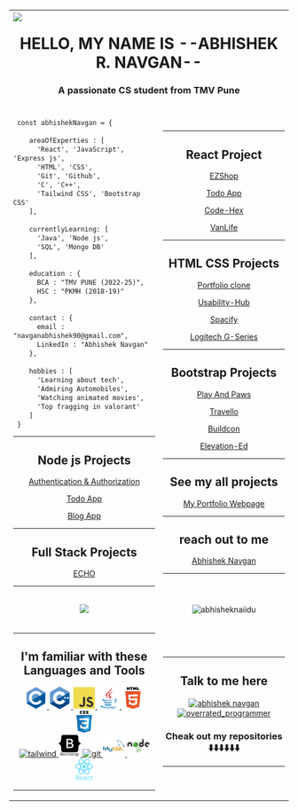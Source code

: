 <table>
  <tr>
    <th colspan="2">
    <img width="100%" align="right" src="https://raw.githubusercontent.com/Sutil/Sutil/2b2fad3bf54522bb30c8c170591fc68ff51b69e6/github-contribution-grid-snake2.svg">
    <h1 align="center">HELLO, MY NAME IS --ABHISHEK R. NAVGAN--</h1>
    <h3 align="center">A passionate CS student from TMV Pune</h3>
  </th>
  </tr>
  <tr>
    <td colspan="2">
      

     
  </td>
  </tr>
  <tr>
    <td width="">

     const abhishekNavgan = {
      
        areaOfExperties : [
          'React', 'JavaScript', 'Express js', 
          'HTML', 'CSS', 
          'Git', 'Github', 
          'C', 'C++', 
          'Tailwind CSS', 'Bootstrap CSS'
        ],
        
        currentlyLearning: [
          'Java', 'Node js', 
          'SQL', 'Mongo DB'
        ],
        
        education : {
          BCA : "TMV PUNE (2022-25)",
          HSC : "PKMH (2018-19)"
        },
        
        contact : {
          email : "navganabhishek90@gmail.com",
          LinkedIn : "Abhishek Navgan"
        },
        
        hobbies : [
          'Learning about tech', 
          'Admiring Automobiles', 
          'Watching animated movies', 
          'Top fragging in valorant'
        ]
     }

           

---

<h2 align="center">Node js Projects</h2>
    <p align="center"><a target="_blank" href="https://github.com/AbhishekNavgan95/backend-auth" target="_blank">Authentication & Authorization</a></p>
    <p align="center"><a target="_blank" href="https://github.com/AbhishekNavgan95/Todo-app-backend" target="_blank">Todo App</a></p>
    <p align="center"><a target="_blank" href="https://github.com/AbhishekNavgan95/blog-app-backend" target="_blank">Blog App</a></p>
     

---

<h2 align="center">Full Stack Projects</h2>
    <p align="center"><a target="_blank" href="https://github.com/AbhishekNavgan95/echo">ECHO</a></p>

       
---
             

</td>
<td width="">



---

<h2 align="center">React Project</h2>
    <p align="center"><a target="_blank" href="https://ezshop-redux.netlify.app/">EZShop</a></p>
    <p align="center"><a target="_blank" href="https://todoapp-react-an.netlify.app/">Todo App</a></p>
    <p align="center"><a target="_blank" href="https://code-hex.netlify.app/">Code-Hex</a></p>
    <p align="center"><a target="_blank" href="https://vanlife-an.netlify.app/">VanLife</a></p>
     
---


<h2 align="center">HTML CSS Projects</h2>
    <p align="center"><a target="_blank" href="https://abhisheknavgan95.github.io/Cynthia-Ugwu-Portfolio-Clone/">Portfolio clone</a></p>
    <p align="center"><a target="_blank" href="https://abhisheknavgan95.github.io/Usability-Hub/">Usability-Hub</a></p>
    <p align="center"><a target="_blank" href="https://abhisheknavgan95.github.io/Spacify-clone/">Spacify</a></p>
    <p align="center"><a target="_blank" href="https://abhisheknavgan95.github.io/Logitech-Clone/">Logitech G-Series</a></p>
     
---
  

<h2 align="center">Bootstrap Projects</h2>
    <p align="center"><a target="_blank" href="https://abhisheknavgan95.github.io/Paws-Play-Dog-Services/">Play And Paws</a></p>
    <p  align="center"><a target="_blank" href="https://abhisheknavgan95.github.io/Travello/">Travello</a></p>
    <p align="center"><a target="_blank" href="https://abhisheknavgan95.github.io/Buildcon/">Buildcon</a></p>
    <p align="center"><a target="_blank" href="https://abhisheknavgan95.github.io/Elevation-Ed/">Elevation-Ed</a></p>
          

---


<h2 align="center">See my all projects</h2>
    <p align="center"><a target="_blank" href="https://abhisheknavgan.netlify.app/">My Portfolio Webpage</a></p>


---
    
<h2 align="center"> reach out to me</h2>
    <p  align="center"><a target="_blank" href="mailto:Navganabhishek90@gmail.com">Abhishek Navgan</a></p>
          
---



</td>
  </tr>
 
  <tr>
    <td align="center">
        <img src="https://img.buzzfeed.com/buzzfeed-static/static/2021-06/9/21/asset/23809ee28d48/anigif_sub-buzz-527-1623274106-21.gif" width="400px">
    </td>
    <td width="" align="center">
      <p align="center"> <img src="https://github-readme-stats.vercel.app/api?username=AbhishekNavgan95&show_icons=true&theme=gotham" alt="abhisheknaiidu"/>
    </td>
  </tr>
  <tr>
          <td width="" align="center">
                  
---

<h2 align="center">I'm familiar with these<br>Languages and Tools</h2>
        <p align="center"> 
          <a href="https://www.cprogramming.com/" target="_blank" rel="noreferrer"> <img src="https://raw.githubusercontent.com/devicons/devicon/master/icons/c/c-original.svg" alt="c" width="40" height="40"/> </a> 
          <a href="https://www.w3schools.com/cpp/" target="_blank" rel="noreferrer"> <img src="https://raw.githubusercontent.com/devicons/devicon/master/icons/cplusplus/cplusplus-original.svg" alt="cplusplus" width="40" height="40"/> </a>
          <a href="https://developer.mozilla.org/en-US/docs/Web/JavaScript" target="_blank" rel="noreferrer"> <img src="https://raw.githubusercontent.com/devicons/devicon/master/icons/javascript/javascript-original.svg" alt="javascript" width="40" height="40"/> </a> 
          <a href="https://www.java.com" target="_blank" rel="noreferrer"> <img src="https://raw.githubusercontent.com/devicons/devicon/master/icons/java/java-original.svg" alt="java" width="40" height="40"/> </a>
          <a href="https://www.w3.org/html/" target="_blank" rel="noreferrer"> <img src="https://raw.githubusercontent.com/devicons/devicon/master/icons/html5/html5-original-wordmark.svg" alt="html5" width="40" height="40"/> </a> 
          <a href="https://www.w3schools.com/css/" target="_blank" rel="noreferrer"> <img src="https://raw.githubusercontent.com/devicons/devicon/master/icons/css3/css3-original-wordmark.svg" alt="css3" width="40" height="40"/> </a><br>
          <a href="https://tailwindcss.com/" target="_blank" rel="noreferrer"> <img src="https://www.vectorlogo.zone/logos/tailwindcss/tailwindcss-icon.svg" alt="tailwind" width="40" height="40"/> </a> 
          <a href="https://getbootstrap.com" target="_blank" rel="noreferrer"> <img src="https://raw.githubusercontent.com/devicons/devicon/master/icons/bootstrap/bootstrap-plain-wordmark.svg" alt="bootstrap" width="40" height="40"/> </a>   
          <a href="https://git-scm.com/" target="_blank" rel="noreferrer"> <img src="https://www.vectorlogo.zone/logos/git-scm/git-scm-icon.svg" alt="git" width="40" height="40"/> </a> 
          <a href="https://www.mysql.com/" target="_blank" rel="noreferrer"> <img src="https://raw.githubusercontent.com/devicons/devicon/master/icons/mysql/mysql-original-wordmark.svg" alt="mysql" width="40" height="40"/> </a> 
          <a href="https://nodejs.org" target="_blank" rel="noreferrer"> <img src="https://raw.githubusercontent.com/devicons/devicon/master/icons/nodejs/nodejs-original-wordmark.svg" alt="nodejs" width="40" height="40"/> </a> 
          <a href="https://reactjs.org/" target="_blank" rel="noreferrer"> <img src="https://raw.githubusercontent.com/devicons/devicon/master/icons/react/react-original-wordmark.svg" alt="react" width="40" height="40"/> </a> 
      </p>
            
---

</td>
    <td align="center">       
            
---

<h2 align="center">Talk to me here</h2>
        <p align="center">
          <a href="https://linkedin.com/in/abhishek navgan" target="_blank"><img align="center" src="https://raw.githubusercontent.com/rahuldkjain/github-profile-readme-generator/master/src/images/icons/Social/linked-in-alt.svg" alt="abhishek navgan" height="30" width="40" /></a>
          <a href="https://www.instagram.com/isol8ed_dev/" target="_blank"><img align="center" src="https://raw.githubusercontent.com/rahuldkjain/github-profile-readme-generator/master/src/images/icons/Social/instagram.svg" alt="overrated_programmer" height="30" width="40" /></a>
       </p>
        <h3>Cheak out my repositories  <br>⬇️⬇️⬇️⬇️⬇️⬇️</h3>
              
---

</td>
  </tr>
</table>
